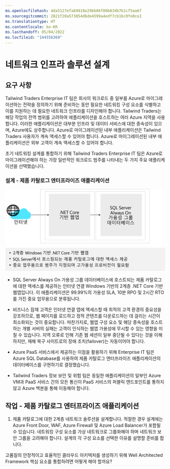 ```yaml
---
ms.openlocfilehash: 4da5127efa84918e29bb86f80b83db7b1cf5aa6f
ms.sourcegitcommit: 2821f20a573854d6de4599a4edf7cb1bc0fe0ce1
ms.translationtype: HT
ms.contentlocale: ko-KR
ms.lasthandoff: 05/04/2022
ms.locfileid: "144556369"
---
```


# <a name="design-a-network-infrastructure-solution"></a>네트워크 인프라 솔루션 설계  

## <a name="requirements"></a>요구 사항

Tailwind Traders Enterprise IT 팀은 회사의 워크로드 중 일부를 Azure로 마이그레이션하는 전략을 정의하기 위해 준비하는 동안 필요한 네트워킹 구성 요소를 식별하고 이를 지원하는 데 필요한 네트워크 인프라를 디자인해야 합니다. Tailwind Traders는 해당 작업의 전역 범위를 고려하여 애플리케이션을 호스트하는 여러 Azure 지역을 사용합니다. 이러한 애플리케이션은 대부분 인프라 및 데이터 서비스에 대한 종속성이 있으며, Azure에도 상주합니다. Azure로 마이그레이션된 내부 애플리케이션은 Tailwind Traders 사용자가 계속 액세스할 수 있어야 합니다. Azure로 마이그레이션된 내부 애플리케이션은 외부 고객이 계속 액세스할 수 있어야 합니다. 

초기 네트워킹 설계를 통합하기 위해 Tailwind Traders Enterprise IT 팀은 Azure로 마이그레이션해야 하는 가장 일반적인 워크로드 범주를 나타내는 두 가지 주요 애플리케이션을 선택했습니다.  

### <a name="design---product-catalog-enterprise-application"></a>설계 - 제품 카탈로그 엔터프라이즈 애플리케이션

![제품 카탈로그 아키텍처](media/catalog.png)

- SQL Server Always On 가용성 그룹 데이터베이스에 호스트되는 제품 카탈로그에 대한 액세스를 제공하는 인터넷 연결 Windows 기반의 2계층 .NET Core 기반 웹앱입니다. 이 애플리케이션은 99.99%의 가용성 SLA, 10분 RPO 및 2시간 RTO를 가진 중요 업무용으로 분류됩니다. 

-   비즈니스 잠재 고객은 인터넷 연결 앱에 액세스할 때 최적의 고객 환경의 중요성을 강조하므로, 웹 페이지를 로드하고 정적 콘텐츠를 다운로드하는 데 걸리는 시간이 최소화되는 것이 중요합니다. 마찬가지로, 웹앱 구성 요소 및 해당 종속성을 호스트하는 개별 서버의 실패는 고객이 인식하는 웹앱 가용성에 무시할 수 있는 영향을 미칠 수 있습니다. 지역 오류로 인해 기존 웹 세션이 일부 중단될 수 있다는 것을 이해하지만, 재해 복구 사이트로의 장애 조치(failover)는 자동이어야 합니다.

- Azure PaaS 서비스에서 제공하는 이점을 활용하기 위해 Enterprise IT 팀은 Azure SQL Database를 사용하여 제품 카탈로그 엔터프라이즈 애플리케이션의 데이터베이스를 구현하기로 결정했습니다. 

- Tailwind Traders 정보 보안 및 위험 팀은 동일한 애플리케이션의 일부인 Azure VM과 PaaS 서비스 간의 모든 통신이 PaaS 서비스의 퍼블릭 엔드포인트를 통하지 않고 Azure 백본을 통해 이동해야 합니다. 

## <a name="tasks---product-catalog-enterprise-application"></a>작업 - 제품 카탈로그 엔터프라이즈 애플리케이션

1. 제품 카탈로그에 대한 2계층 네트워크 솔루션을 설계합니다. 적절한 경우 설계에는 Azure Front Door, WAF, Azure Firewall 및 Azure Load Balancer가 포함될 수 있습니다. 네트워킹 구성 요소를 가상 네트워크로 그룹화해야 하며 네트워크 보안 그룹을 고려해야 합니다. 설계의 각 구성 요소를 선택한 이유를 설명할 준비를 합니다. 

고품질의 안정적이고 효율적인 클라우드 아키텍처를 생성하기 위해 Well Architected Framework 핵심 요소를 통합하려면 어떻게 해야 할까요?

